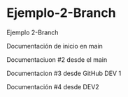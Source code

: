 # Ejemplo-2-Branch
Ejemplo 2-Branch

Documentación de inicio en main

Documentaciuon #2 desde el main

Documentacion #3 desde GitHub DEV 1

Documentación #4 desde DEV2